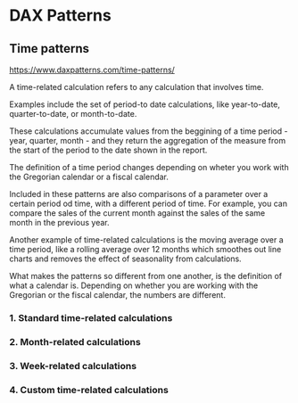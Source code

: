 # DAX Patterns

## Time patterns
https://www.daxpatterns.com/time-patterns/

A time-related calculation refers to any calculation that involves time.</br>

Examples include the set of period-to date calculations, like year-to-date, quarter-to-date, or 
month-to-date.</br>

These calculations accumulate values from the beggining of a time period - year, quarter, month - 
and they return the aggregation of the measure from the start of the period to the date shown in 
the report.</br>

The definition of a time period changes depending on wheter you work with the Gregorian calendar 
or a fiscal calendar.</br>

Included in these patterns are also comparisons of a parameter over a certain period od time, with a 
different period of time. For example, you can compare the sales of the current month against the sales of
the same month in the previous year.</br>

Another example of time-related calculations is the moving average over a time period, like a rolling 
average over 12 months which smoothes out line charts and removes the effect of seasonality from 
calculations.</br>

What makes the patterns so different from one another, is the definition of what a calendar is. Depending
on whether you are working with the Gregorian or the fiscal calendar, the numbers are different.

### 1. Standard time-related calculations



### 2. Month-related calculations
### 3. Week-related calculations
### 4. Custom time-related calculations

